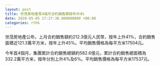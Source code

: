 ```yaml
---
layout: post
title: 世茂房地產首4個月合約銷售額按年升4%
date: 2020-05-05 17:27:38.000000000 +08:00
categories: rthk
---
```


世茂房地產公布，上月合約銷售額約212.3億元人民幣，按年上升41%，合約銷售面積近121.3萬平方米，按年上升45%。平均銷售價格為每平方米17504元。

今年首4個月，集團累計合約銷售總額約582.6億元，累計合約銷售總面積為332.2萬平方米，按年分別上升4%及6%。平均銷售價格為每平方米17537元。
